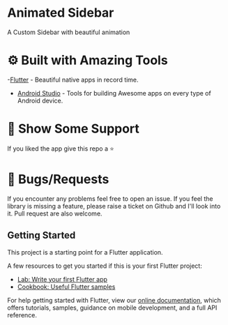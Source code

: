 # Animated Sidebar

A Custom Sidebar with beautiful animation


# ⚙️ Built with Amazing Tools
-[Flutter](https://flutter.dev/) - Beautiful native apps in record time.

- [Android Studio](https://developer.android.com/studio) - Tools for building Awesome apps on every type of Android device.

# 🤝 Show Some Support
If you liked the app give this repo a ⭐️

# 🐞 Bugs/Requests
If you encounter any problems feel free to open an issue. If you feel the library is missing a feature, please raise a ticket on Github and I'll look into it. Pull request are also welcome.

## Getting Started

This project is a starting point for a Flutter application.

A few resources to get you started if this is your first Flutter project:

- [Lab: Write your first Flutter app](https://flutter.dev/docs/get-started/codelab)
- [Cookbook: Useful Flutter samples](https://flutter.dev/docs/cookbook)

For help getting started with Flutter, view our
[online documentation](https://flutter.dev/docs), which offers tutorials,
samples, guidance on mobile development, and a full API reference.
